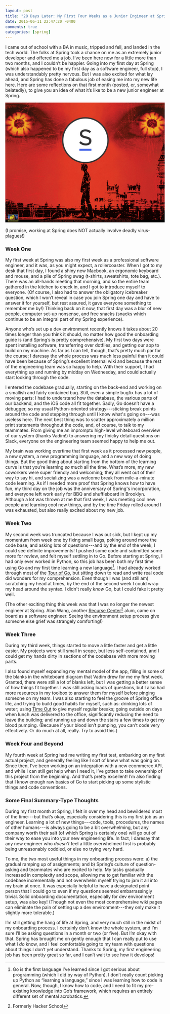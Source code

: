 ```yaml
---
layout: post
title: "28 Days Later: My First Four Weeks as a Junior Engineer at Spring"
date: 2015-06-11 22:47:20 -0400
comments: true
categories: [spring]
---
```

I came out of school with a BA in music, tripped and fell, and landed in the tech world. The folks at Spring took a chance on me as an extremely junior developer and offered me a job. I’ve been here now for a little more than two months, and I couldn’t be happier. Going into my first day at Spring (which also happened to be my first day as a software engineer, full stop), I was understandably pretty nervous. But I was also excited for what lay ahead, and Spring has done a fabulous job of easing me into my new life here. Here are some reflections on that first month (posted, er, somewhat belatedly), to give you an idea of what it’s like to be a new junior engineer at Spring.

<!-- more -->

![I promise, working at Spring does NOT actually involve deadly virus-plagues!](/images/28daysspring.jpg)

(I promise, working at Spring does NOT actually involve deadly virus-plagues!)

### Week One
My first week at Spring was also my first week as a professional software engineer, and it was, as you might expect, a rollercoaster. When I got to my desk that first day, I found a shiny new Macbook, an ergonomic keyboard and mouse, and a pile of Spring swag (t-shirts, sweatshirts, tote bag, etc.). There was an all-hands meeting that morning, and so the entire team gathered in the kitchen to check in, and I got to introduce myself to everyone. (Of course, I also had to answer the obligatory icebreaker question, which I won’t reveal in case you join Spring one day and have to answer it for yourself, but rest assured, it gave everyone something to remember me by!) Thinking back on it now, that first day was a blur of new people, computer set-up nonsense, and free snacks (snacks which continue to be an integral part of my Spring experience).

Anyone who’s set up a dev environment recently knows it takes about 20 times longer than you think it should, no matter how good the onboarding guide is (and Spring’s is pretty comprehensive). My first two days were spent installing software, transferring over dotfiles, and getting our app to build on my machine. As far as I can tell, though, that’s pretty much par for the course; I daresay the whole process was much less painful than it could have been because of Spring’s excellent internal wiki and because the rest of the engineering team was so happy to help. With their support, I had everything up and running by midday on Wednesday, and could actually start looking through the code.

I entered the codebase gradually, starting on the back-end and working on a smallish and fairly contained bug. Still, even a simple bugfix has a lot of moving parts: I had to understand how the database, the various parts of our backend, and the iOS code all fit together. Sadly, Go doesn’t have a debugger, so my usual Python-oriented strategy---sticking break points around the code and stepping through until I know what's going on---was useless here. The next best thing was to scatter approximately a million print statements throughout the code, and, of course, to talk to my teammates. From giving me an impromptu high-level whiteboard overview of our system (thanks Vadim!) to answering my finicky detail questions on Slack, everyone on the engineering team seemed happy to help me out.

My brain was working overtime that first week as it processed new people, a new system, a new programming language, and a new way of doing things. But the good thing about starting from the bottom of the learning curve is that you’re learning _so much_ all the time. What’s more, my new coworkers were super friendly and welcoming; they all went out of their way to say hi, and socializing was a welcome break from mile-a-minute code learning. As if I needed more proof that Spring knows how to have fun, my third day on the job was the anniversary of Spring's incorporation, and everyone left work early for BBQ and shuffleboard in Brooklyn. Although a lot was thrown at me that first week, I was meeting cool new people and learning cool new things, and by the time Friday rolled around I was exhausted, but also really excited about my new job.

### Week Two
My second week was truncated because I was out sick, but I kept up my momentum from week one by fixing small bugs, poking around more the code base, and asking lots of questions---and by the end of the week, I could see definite improvements! I pushed some code and submitted some more for review, and felt myself settling in to Go. Before starting at Spring, I had only ever worked in Python, so this job has been both my first time using Go and my first time learning a new language[^2]. I had already worked through most of the [Tour of Go](//tour.golang.org/), but sitting down to read and write real code did wonders for my comprehension. Even though I was (and still am) scratching my head at times, by the end of the second week I could wrap my head around the syntax. I didn't really _know_ Go, but I could fake it pretty well.

(The other exciting thing this week was that I was no longer the newest engineer at Spring. Alan Wang, another [Recurse Center](//www.recurse.com/)[^1] alum, came on board as a software engineer. Seeing the environment setup process give someone else grief was strangely comforting!)

### Week Three
During my third week, things started to move a little faster and get a little easier. My projects were still small in scope, but less self-contained, and I could get my hands dirty in sections of the codebase with more moving parts.

I also found myself expanding my mental model of the app, filling in some of the blanks in the whiteboard diagram that Vadim drew for me my first week. Granted, there were still a lot of blanks left, but I was getting a better sense of how things fit together. I was still asking loads of questions, but I also had more resources in my toolbox to answer them for myself before pinging someone on my team. I was also starting to feel the groove of Spring office life, and trying to build good habits for myself, such as: drinking lots of water; using [Time Out](//www.dejal.com/timeout/) to give myself regular breaks; going outside on days when lunch was delivered to the office, significantly reducing the need to leave the building; and running up and down the stairs a few times to get my blood pumping. (Because if your blood isn’t pumping, you can’t code very effectively. Or do much at all, really. Try to avoid this.)

### Week Four and Beyond
My fourth week at Spring had me writing my first test, embarking on my first actual project, and generally feeling like I sort of knew what was going on. Since then, I’ve been working on an integration with a new ecommerce API, and while I can still get help when I need it, I’ve gotten to take ownership of this project from the beginning. And that’s pretty excellent! I’m also finding that I know enough raw basics of Go to start picking up some stylistic things and code conventions.

### Some Final Summary-Type Thoughts
During my first month at Spring, I felt in over my head and bewildered most of the time---but that’s okay, especially considering this is my first job as an engineer. Learning a lot of new things---code, tools, procedures, the names of other humans---is always going to be a bit overwhelming, but any company worth their salt (of which Spring is certainly one) will go out of their way to ease you into your new engineering life. In fact, I daresay that any new engineer who _doesn’t_ feel a little overwhelmed first is probably being unreasonably coddled, or else no trying very hard.

To me, the two most useful things in my onboarding process were: a) the gradual ramping up of assignments; and b) Spring’s culture of question-asking and teammates who are excited to help. My tasks gradually increased in complexity and scope, allowing me to get familiar with the codebase incrementally and not overwhelm myself trying to jam it all into my brain at once. It was especially helpful to have a designated point person that I could go to even if my questions seemed embarrassingly trivial. Solid onboarding documentation, especially for dev environment setup, was also key! (Though not even the most comprehensive wiki pages can eliminate the pain of setting up a dev environment---they only make it slightly more tolerable.)

I’m still getting the hang of life at Spring, and very much still in the midst of my onboarding process. I certainly don’t know the whole system, and I’m sure I’ll be asking questions in a month or two (or five). But I’m okay with that. Spring has brought me on gently enough that I can really put to use what I _do_ know, and I feel comfortable going to my team with questions about things I don’t yet understand. Thanks to Spring, my first engineering job has been pretty great so far, and I can’t wait to see how it develops!

[^1]: Formerly Hacker School
[^2]:  Go is the first language I’ve learned since I got serious about programming (which I did by way of Python). I don’t really count picking up Python as “learning a language,” since I was learning how to code in general. Now, though, I know how to code, and I need to fit my pre-existing knowledge into Go’s framework, which requires an entirely different set of mental acrobatics.
